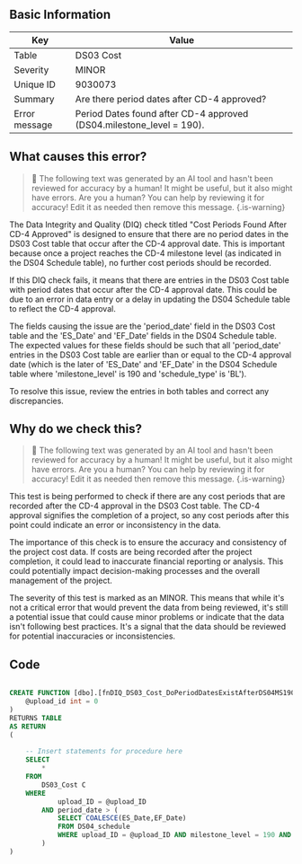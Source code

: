 ## Basic Information
| Key         | Value          |
|-------------|----------------|
| Table       | DS03 Cost |
| Severity    | MINOR |
| Unique ID   | 9030073   |
| Summary     | Are there period dates after CD-4 approved? |
| Error message | Period Dates found after CD-4 approved (DS04.milestone_level = 190). |

## What causes this error?

> :robot: The following text was generated by an AI tool and hasn't been reviewed for accuracy by a human! It might be useful, but it also might have errors. Are you a human? You can help by reviewing it for accuracy! Edit it as needed then remove this message.
{.is-warning}

The Data Integrity and Quality (DIQ) check titled "Cost Periods Found After CD-4 Approved" is designed to ensure that there are no period dates in the DS03 Cost table that occur after the CD-4 approval date. This is important because once a project reaches the CD-4 milestone level (as indicated in the DS04 Schedule table), no further cost periods should be recorded.

If this DIQ check fails, it means that there are entries in the DS03 Cost table with period dates that occur after the CD-4 approval date. This could be due to an error in data entry or a delay in updating the DS04 Schedule table to reflect the CD-4 approval.

The fields causing the issue are the 'period_date' field in the DS03 Cost table and the 'ES_Date' and 'EF_Date' fields in the DS04 Schedule table. The expected values for these fields should be such that all 'period_date' entries in the DS03 Cost table are earlier than or equal to the CD-4 approval date (which is the later of 'ES_Date' and 'EF_Date' in the DS04 Schedule table where 'milestone_level' is 190 and 'schedule_type' is 'BL'). 

To resolve this issue, review the entries in both tables and correct any discrepancies.
## Why do we check this?

> :robot: The following text was generated by an AI tool and hasn't been reviewed for accuracy by a human! It might be useful, but it also might have errors. Are you a human? You can help by reviewing it for accuracy! Edit it as needed then remove this message.
{.is-warning}

This test is being performed to check if there are any cost periods that are recorded after the CD-4 approval in the DS03 Cost table. The CD-4 approval signifies the completion of a project, so any cost periods after this point could indicate an error or inconsistency in the data.

The importance of this check is to ensure the accuracy and consistency of the project cost data. If costs are being recorded after the project completion, it could lead to inaccurate financial reporting or analysis. This could potentially impact decision-making processes and the overall management of the project.

The severity of this test is marked as an MINOR. This means that while it's not a critical error that would prevent the data from being reviewed, it's still a potential issue that could cause minor problems or indicate that the data isn't following best practices. It's a signal that the data should be reviewed for potential inaccuracies or inconsistencies.
## Code

```sql

CREATE FUNCTION [dbo].[fnDIQ_DS03_Cost_DoPeriodDatesExistAfterDS04MS190] (
	@upload_id int = 0
)
RETURNS TABLE
AS RETURN
(
	
    -- Insert statements for procedure here
	SELECT 
		* 
	FROM 
		DS03_Cost C
	WHERE 
			upload_ID = @upload_ID
		AND period_date > (
			SELECT COALESCE(ES_Date,EF_Date) 
			FROM DS04_schedule 
			WHERE upload_ID = @upload_ID AND milestone_level = 190 AND schedule_type = 'BL'
		)
)
```
